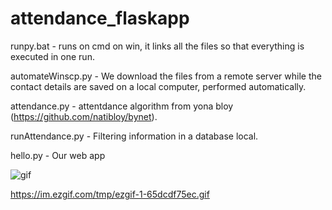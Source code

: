 # attendance_flaskapp

runpy.bat - runs on cmd on win, it links all the files so that everything is executed in one run.
 
automateWinscp.py - We download the files from a remote server while the contact details are saved on a local computer, performed automatically.

attendance.py - attentdance algorithm from yona bloy (https://github.com/natibloy/bynet).

runAttendance.py - Filtering information in a database local.

hello.py - Our web app

![gif](https://user-images.githubusercontent.com/58885455/190916156-276fec11-3e69-41fd-a8e8-5fc18eac4548.png)

https://im.ezgif.com/tmp/ezgif-1-65dcdf75ec.gif
